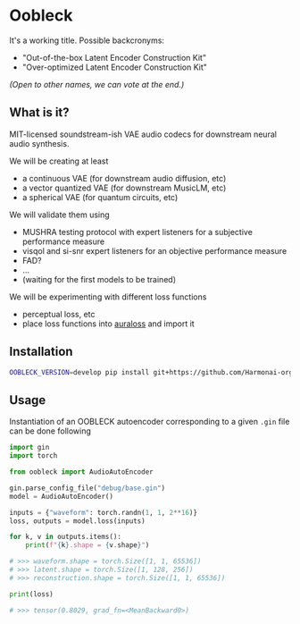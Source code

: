 # Oobleck 
It's a working title. Possible backcronyms:
- "Out-of-the-box Latent Encoder Construction Kit"
- "Over-optimized Latent Encoder Construction Kit"

*(Open to other names, we can vote at the end.)*

## What is it?
MIT-licensed soundstream-ish VAE audio codecs for downstream neural audio synthesis.

We will be creating at least 
-  a continuous VAE (for downstream audio diffusion, etc)
-  a vector quantized VAE (for downstream MusicLM, etc)
-  a spherical VAE (for quantum circuits, etc)

We will validate them using
- MUSHRA testing protocol with expert listeners for a subjective performance measure
- visqol and si-snr expert listeners for an objective performance measure
- FAD?
- ...
- (waiting for the first models to be trained)

We will be experimenting with different loss functions 
- perceptual loss, etc
- place loss functions into [auraloss](https://github.com/csteinmetz1/auraloss) and import it

## Installation

```bash
OOBLECK_VERSION=develop pip install git+https://github.com/Harmonai-org/oobleck.git
```

## Usage

Instantiation of an OOBLECK autoencoder corresponding to a given `.gin` file can be done following 

```python
import gin
import torch

from oobleck import AudioAutoEncoder

gin.parse_config_file("debug/base.gin")
model = AudioAutoEncoder()

inputs = {"waveform": torch.randn(1, 1, 2**16)}
loss, outputs = model.loss(inputs)

for k, v in outputs.items():
    print(f"{k}.shape = {v.shape}")

# >>> waveform.shape = torch.Size([1, 1, 65536])
# >>> latent.shape = torch.Size([1, 128, 256])
# >>> reconstruction.shape = torch.Size([1, 1, 65536])

print(loss)

# >>> tensor(0.8029, grad_fn=<MeanBackward0>)
```

